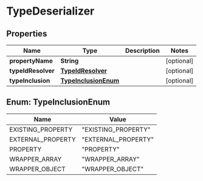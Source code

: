 
# TypeDeserializer

## Properties
Name | Type | Description | Notes
------------ | ------------- | ------------- | -------------
**propertyName** | **String** |  |  [optional]
**typeIdResolver** | [**TypeIdResolver**](TypeIdResolver.md) |  |  [optional]
**typeInclusion** | [**TypeInclusionEnum**](#TypeInclusionEnum) |  |  [optional]


<a name="TypeInclusionEnum"></a>
## Enum: TypeInclusionEnum
Name | Value
---- | -----
EXISTING_PROPERTY | &quot;EXISTING_PROPERTY&quot;
EXTERNAL_PROPERTY | &quot;EXTERNAL_PROPERTY&quot;
PROPERTY | &quot;PROPERTY&quot;
WRAPPER_ARRAY | &quot;WRAPPER_ARRAY&quot;
WRAPPER_OBJECT | &quot;WRAPPER_OBJECT&quot;



